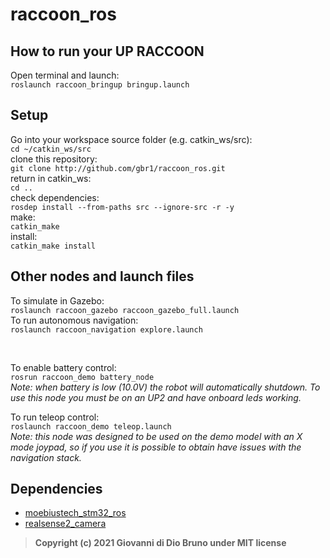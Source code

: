 # raccoon_ros

## How to run your UP RACCOON

Open terminal and launch:<br>
`roslaunch raccoon_bringup bringup.launch`

## Setup
Go into your workspace source folder (e.g. catkin_ws/src): <br>
`cd ~/catkin_ws/src` <br>
clone this repository: <br>
`git clone http://github.com/gbr1/raccoon_ros.git` <br>
return in catkin_ws: <br>
`cd ..` <br>
check dependencies: <br>
`rosdep install --from-paths src --ignore-src -r -y` <br>
make: <br>
`catkin_make` <br>
install: <br>
`catkin_make install` <br>

## Other nodes and launch files

To simulate in Gazebo: <br>
`roslaunch raccoon_gazebo raccoon_gazebo_full.launch` <br>
To run autonomous navigation: <br>
`roslaunch raccoon_navigation explore.launch` <br>

<br>

To enable battery control: <br>
`rosrun raccoon_demo battery_node` <br>
*Note: when battery is low (10.0V) the robot will automatically shutdown. To use this node you must be on an UP2 and have onboard leds working.*

To run teleop control: <br>
`roslaunch raccoon_demo teleop.launch` <br>
*Note: this node was designed to be used on the demo model with an X mode joypad, so if you use it is possible to obtain have issues with the navigation stack.*


## Dependencies
* [moebiustech_stm32_ros](https://github.com/gbr1/moebiustech_stm32_ros)
* [realsense2_camera](https://github.com/intel-ros/realsense)

>__Copyright (c) 2021 Giovanni di Dio Bruno under MIT license__
